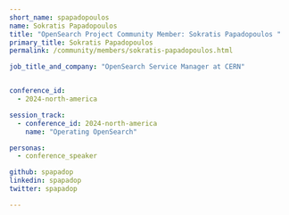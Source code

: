 ```yaml
---
short_name: spapadopoulos
name: Sokratis Papadopoulos
title: "OpenSearch Project Community Member: Sokratis Papadopoulos "
primary_title: Sokratis Papadopoulos
permalink: /community/members/sokratis-papadopoulos.html

job_title_and_company: "OpenSearch Service Manager at CERN"


conference_id:
  - 2024-north-america

session_track:
  - conference_id: 2024-north-america
    name: "Operating OpenSearch"

personas:
  - conference_speaker

github: spapadop
linkedin: spapadop
twitter: spapadop

---
```

